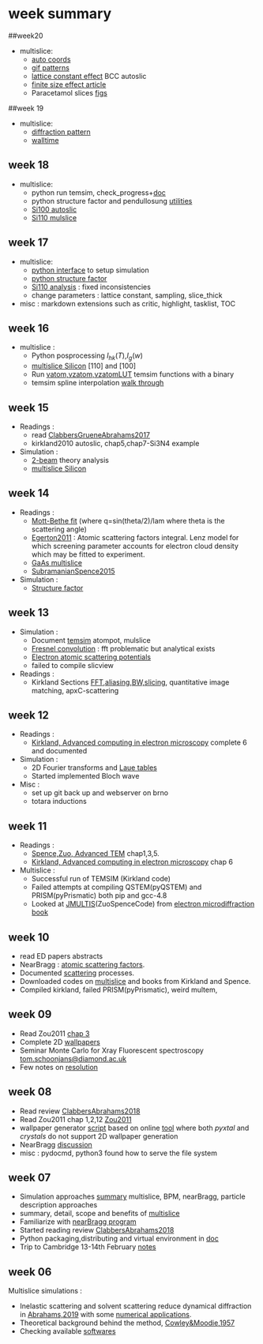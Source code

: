 # week summary
##week20
- multislice:
    - [auto coords](/projects/multislice/temsim/#datafile-generation)
    - [gif patterns](/projects/multislice/applications/#diffraction-patterns)
    - [lattice constant effect](/projects/multislice/applications/#lattice-constant-effect)  BCC autoslic
    - [finite size effect article](/articles/Rodriguez2010_SimulaTEM_Multislice_simulations_for_general_objects.pdf)
    - Paracetamol slices [figs](/projects/multislice/applications/#paracetamol)

##week 19
- multislice:
    - [diffraction pattern](/projects/multislice/applications/#si-diffraction-patterns)
    - [walltime](/projects/multislice/temsim/#walltime)

## week 18
- multislice:
    - python run temsim, check_progress+[doc](/projects/multislice/pyMultislice)
    - python structure factor and pendullosung [utilities](/projects/multislice/temsim/#utilities)
    - [Si100 autoslic](/projects/dynamical_diffraction/#si100-simulation)
    - [Si110 mulslice](/projects/dynamical_diffraction/#si110-simulation)

## week 17
- multislice:
    - [python interface](/projects/multislice/temsim/#python-interface) to setup simulation
    - [python structure factor](/projects/scattering/structure_factor)
    - [Si110 analysis](/projects/dynamical_diffraction/#si110-simulation) :  fixed inconsistencies
    - change parameters : lattice constant, sampling, slice_thick
- misc : markdown extensions such as critic, highlight, tasklist, TOC

## week 16
- multislice :  
    - Python posprocessing $I_{hk}(T)$,$I_g(w)$
    - [multislice Silicon](/projects/dynamical_diffraction/#silicon) [110] and [100]
    - Run [vatom,vzatom,vzatomLUT](/projects/dynamical_diffraction/#silicon) temsim functions with a binary
    - temsim spline interpolation [walk through](/projects/multislice/temsim/#real-space-atomic-projected-potential)

## week 15
- Readings :
    - read [ClabbersGrueneAbrahams2017](/readings/papers/#clabbersgrueneabrahams2017)
    - kirkland2010 autoslic, chap5,chap7-Si3N4 example
- Simulation :
    - [2-beam](/projects/dynamical_diffraction/) theory analysis
    - [multislice Silicon](/projects/dynamical_diffraction/#silicon)

## week 14
- Readings :
    - [Mott-Bethe fit](/figures/MottBethe.svg) (where q=sin(theta/2)/lam where theta is the scattering angle)
    - [Egerton2011](/projects/scattering/#electron-scattering) : Atomic scattering factors integral. Lenz model for which screening parameter accounts for electron cloud density which may be fitted to experiment.
    - [GaAs multislice](/projects/multislice/#application-examples)
    - [SubramanianSpence2015](/readings/papers/#subramanianspence2015)
- Simulation :
    - [Structure factor](/projects/scattering/#structure-factor)

## week 13
- Simulation :
    - Document [temsim](/projects/multislice/temsim) atompot, mulslice
    - [Fresnel convolution](/projects/multislice/#kinematic-limit) : fft problematic but analytical exists
    - [Electron atomic scattering potentials](/projects/scattering/#electron-scattering)
    - failed to compile slicview
- Readings :
    - Kirkland Sections  [FFT,aliasing,BW,slicing](/projects/multislice/#misc), quantitative image matching, apxC-scattering

## week 12
- Readings :
    - [Kirkland, Advanced computing in electron microscopy](/readings/Kirkland2010) complete 6 and documented
- Simulation :
    - 2D Fourier transforms and [Laue tables](/misc/tables)
    - Started implemented Bloch wave
- Misc :
    - set up git back up and webserver on brno
    - totara inductions

## week 11
- Readings :
    - [Spence,Zuo, Advanced TEM](/readings/Spence2017) chap1,3,5.
    - [Kirkland, Advanced computing in electron microscopy](/readings/Kirkland2010) chap 6
- Multislice :
    - Successful run of TEMSIM (Kirkland code)
    - Failed attempts at compiling QSTEM(pyQSTEM) and PRISM(pyPrismatic) both pip and gcc-4.8
    - Looked at [JMULTIS](/books/ZuoSpenceJMULTIS.pdf)(ZuoSpenceCode) from
      [electron microdiffraction book](/books/ZuoSpence1992_ElectronMicrodiffraction.pdf)

## week 10
- read ED papers abstracts
- NearBragg : [atomic scattering factors](/projects/nearBragg/dat/scattering_factors.py).
- Documented [scattering](/projects/scattering) processes.
- Downloaded codes on [multislice](/notes/multislice_EM_softwares) and books from Kirkland and Spence.
- Compiled kirkland, failed PRISM(pyPrismatic), weird multem,

## week 09
- Read Zou2011 [chap 3](/readings/zou2011/#chap-3-crystal-structure-factors-and-symmetry)
- Complete 2D [wallpapers](/projects/wallpapers)
- Seminar Monte Carlo for Xray Fluorescent spectroscopy tom.schoonjans@diamond.ac.uk
- Few notes on [resolution](/projects/projects/#diffraction-and-resolution)

## week 08
- Read review [ClabbersAbrahams2018](http://0.0.0.0:8001/ressources/articles/ClabbersAbrahams2019.pdf)
- Read Zou2011 chap 1,2,12 [Zou2011](/readings/zou2011)
- wallpaper generator [script](http://0.0.0.0:8001/src/wallpapers/wallpaper.py) based on online [tool](http://math.hws.edu/eck/js/symmetry/wallpaper.html) where both *pyxtal* and *crystals* do not support 2D wallpaper generation
- NearBragg [discussion](/planning/meetings#200220-discussion-on-nearbragg)
- misc : pydocmd, python3 found how to serve the file system

## week 07
- Simulation approaches [summary](/projects/projects) multislice, BPM, nearBragg, particle description approaches
- summary, detail, scope and benefits of [multislice](/projects/multislice)
- Familiarize with [nearBragg program](http://0.0.0.0:8001/src/nearBragg)
- Started reading review [ClabbersAbrahams2018](http://0.0.0.0:8001/ressources/articles/ClabbersAbrahams2019.pdf)
- Python packaging,distributing and virtual environment in [doc](/misc/python)
- Trip to Cambridge 13-14th February [notes](/planning/meetings#20-02-13-cambridge)

## week 06
Multislice simulations :

- Inelastic scattering and solvent scattering reduce dynamical diffraction in [Abrahams,2019](http://0.0.0.0:8001/ressources/articles/LatychevskaiaAbrahams2019.pdf) with some [numerical applications](http://0.0.0.0:8001/src/Abrahams2019/num_app.py).
- Theoretical background behind the method, [Cowley&Moodie,1957](http://0.0.0.0:8001/ressources/articles/CowleyMoodie1957.pdf)
- Checking available [softwares](/notes/multislice_EM_softwares)
